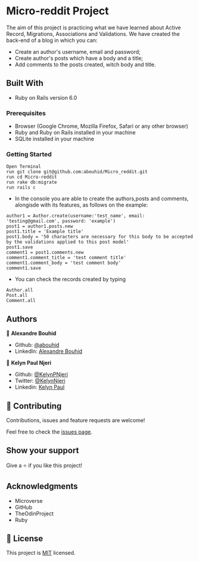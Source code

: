 # Micro-reddit Project
  The aim of this project is practicing what we have learned about Active Record, Migrations, Associations and Validations. We have created the back-end of a blog in which you can:
* Create an author's username, email and password;
* Create author's posts which have a body and a title;
* Add comments to the posts created, witch body and title.

## Built With

- Ruby on Rails version 6.0

### Prerequisites

- Browser (Google Chrome, Mozilla Firefox, Safari or any other browser)
- Ruby and Ruby on Rails installed in your machine
- SQLite installed in your machine

### Getting Started
```
Open Terminal
run git clone git@github.com:abouhid/Micro_reddit.git
run cd Micro-reddit
run rake db:migrate
run rails c
```
- In the console you are able to create the authors,posts and comments, alongisde with its features, as follows on the example:

```
author1 = Author.create(username:'test_name', email: 'testing@gmail.com', password: 'example')
post1 = author1.posts.new
post1.title = 'Example title'
post1.body = '50 characters are necessary for this body to be accepted by the validations applied to this post model'
post1.save
comment1 = post1.comments.new
comment1.comment_title = 'test comment title'
comment1.comment_body = 'test comment body'
comment1.save
```
- You can check the records created by typing

```
Author.all
Post.all
Comment.all
```

## Authors

👤 **Alexandre Bouhid**

- Github: [@abouhid](https://github.com/abouhid)
- LinkedIn: [Alexandre Bouhid](https://www.linkedin.com/in/alexandrebouhid/)

👤 **Kelyn Paul Njeri**

- Github: [@KelynPNjeri](https://github.com/KelynPNjeri)
- Twitter: [@KelynNjeri](https://twitter.com/kelyn-njeri)
- Linkedin: [Kelyn Paul](https://linkedin.com/kelyn-paul)


## 🤝 Contributing

Contributions, issues and feature requests are welcome!

Feel free to check the [issues page]().

## Show your support

Give a ⭐️ if you like this project!

## Acknowledgments

- Microverse
- GitHub
- TheOdinProject
- Ruby

## 📝 License

This project is [MIT](lic.url) licensed.
